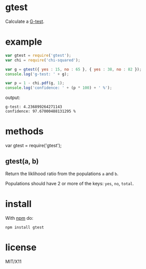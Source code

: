 gtest
=====

Calculate a [G-test](http://en.wikipedia.org/wiki/G-test).

example
=======

``` js
var gtest = require('gtest');
var chi = require('chi-squared');

var g = gtest({ yes : 15, no : 65 }, { yes : 38, no : 82 });
console.log('g-test: ' + g);

var p = 1 - chi.pdf(g, 1);
console.log('confidence: ' + (p * 100) + ' %');
```

output:

```
g-test: 4.236899264271143
confidence: 97.67000488131295 %
```

methods
=======

var gtest = require('gtest');

gtest(a, b)
-----------

Return the liklihood ratio from the populations `a` and `b`.

Populations should have 2 or more of the keys: `yes`, `no`, `total`.

install
=======

With [npm](http://npmjs.org) do:

```
npm install gtest
```

license
=======

MIT/X11
